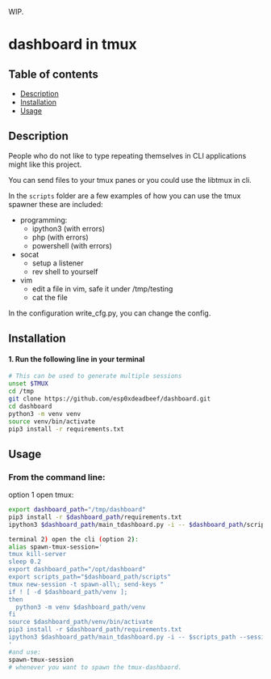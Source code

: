 WIP.

# dashboard in tmux

## Table of contents
- [Description](#description)
- [Installation](#installation)
- [Usage](#usage)

## Description

People who do not like to type repeating themselves in CLI applications might like this project.

You can send files to your tmux panes or you could use the libtmux in cli. 

In the `scripts` folder are a few examples of how you can use the tmux spawner these are included:
  
 - programming: 
   - ipython3 (with errors)
   - php (with errors)
   - powershell (with errors)
 - socat
   - setup a listener
   - rev shell to yourself
 - vim
   - edit a file in vim, safe it under /tmp/testing
   - cat the file

In the configuration write_cfg.py, you can change the config.

## Installation
#### 1. Run the following line in your terminal
```bash 
# This can be used to generate multiple sessions
unset $TMUX
cd /tmp
git clone https://github.com/esp0xdeadbeef/dashboard.git
cd dashboard
python3 -m venv venv
source venv/bin/activate
pip3 install -r requirements.txt
```

## Usage
### From the command line:

option 1 open tmux:
```bash
export dashboard_path="/tmp/dashboard"
pip3 install -r $dashboard_path/requirements.txt
ipython3 $dashboard_path/main_tdashboard.py -i -- $dashboard_path/scripts --session-file $dashboard_path/scripts/1_session.py
```


```bash
terminal 2) open the cli (option 2):
alias spawn-tmux-session='
tmux kill-server
sleep 0.2
export dashboard_path="/opt/dashboard"
export scripts_path="$dashboard_path/scripts"
tmux new-session -t spawn-all\; send-keys "
if ! [ -d $dashboard_path/venv ]; 
then 
  python3 -m venv $dashboard_path/venv
fi
source $dashboard_path/venv/bin/activate
pip3 install -r $dashboard_path/requirements.txt
ipython3 $dashboard_path/main_tdashboard.py -i -- $scripts_path --session-file $scripts_path/1_session.py" C-m
'
#and use:
spawn-tmux-session
# whenever you want to spawn the tmux-dashbaord.
```
